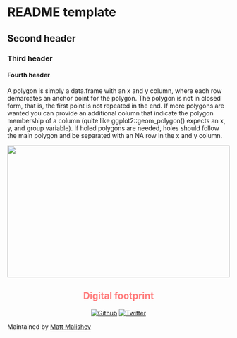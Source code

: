 
# README template  

## Second header  

### Third header  

#### Fourth header  

A polygon is simply a data.frame with an x and y column, where each row demarcates an anchor point for the polygon. The polygon is not in closed form, that is, the first point is not repeated in the end. If more polygons are wanted you can provide an additional column that indicate the polygon membership of a column (quite like ggplot2::geom_polygon() expects an x, y, and group variable). If holed polygons are needed, holes should follow the main polygon and be separated with an NA row in the x and y column.      

<!-- image -->
<div align="center">
	<img src="img/img_16x9.jpg" width="100%" height="300" >
</div>

<div align="center">
	<h2 style="color:#FF7E7E">Digital footprint</h2>
	<p>
		<a href="https://github.com/agevst" target="_blank">
			<img alt="Github" src="https://img.shields.io/badge/GitHub-%2312100E.svg?&style=for-the-badge&logo=Github&logoColor=white" /></a> 
		<a href="https://twitter.com/theage" target="_blank">
			<img alt="Twitter" src="https://img.shields.io/badge/twitter-%231DA1F2.svg?&style=for-the-badge&logo=twitter&logoColor=white" /></a> 
	</p>
</div>

Maintained by <a href="https://github.com/darwinanddavis">Matt Malishev</a>     

